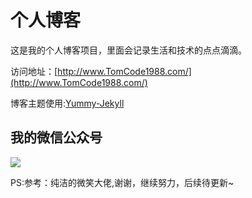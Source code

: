 # 个人博客

这是我的个人博客项目，里面会记录生活和技术的点点滴滴。


访问地址：[http://www.TomCode1988.com/](http://www.TomCode1988.com/)


博客主题使用:[Yummy-Jekyll](https://github.com/DONGChuan/Yummy-Jekyll)


## 我的微信公众号

![](http://www.TomCode1988.com/assets/images/keeppuresmile_430.jpg)


PS:参考：纯洁的微笑大佬,谢谢，继续努力，后续待更新~
